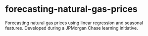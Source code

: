 # forecasting-natural-gas-prices
Forecasting natural gas prices using linear regression and seasonal features. Developed during a JPMorgan Chase learning initiative.
